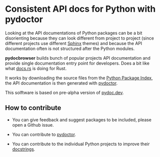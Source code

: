 # Consistent API docs for Python with pydoctor

Looking at the API documentations of Python packages can be a bit disorienting
because they can look different from project to project (since different
projects use different [Sphinx] themes) and because the API documentation
often is not structured after the Python modules.

**pydocbrowser** builds bunch of popular projects API documentation and provide
single documentation entry point for developers. Does a bit like what [docs.rs] is doing for Rust.

It works by downloading the source files from the [Python Package Index],
the API documentation is then generated with [pydoctor].

This solftware is based on pre-alpha version of [pydoc.dev](https://git.push-f.com/pydoc.dev/).

<!-- package list -->

## How to contribute

* You can give feedback and suggest packages to be included, please
  open a Github issue.

* You can contribute to [pydoctor].

* You can contribute to the individual Python projects
  to improve their [docstrings].

[Sphinx]: https://www.sphinx-doc.org/
[docs.rs]: https://docs.rs/
[Python Package Index]: https://pypi.org/
[pydoctor]: https://github.com/twisted/pydoctor
[#pydoc]: https://web.libera.chat/?channel=#pydoc
[Libera.Chat]: https://libera.chat/
[docstrings]: https://www.python.org/dev/peps/pep-0257/
